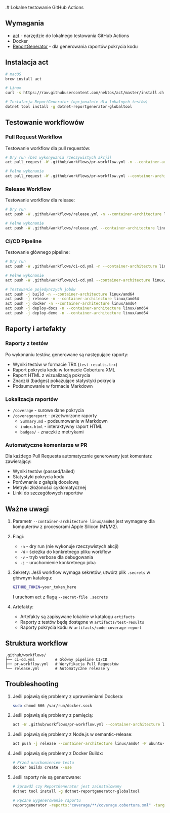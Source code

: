 .# Lokalne testowanie GitHub Actions

## Wymagania
- [act](https://github.com/nektos/act) - narzędzie do lokalnego testowania GitHub Actions
- Docker
- [ReportGenerator](https://github.com/danielpalme/ReportGenerator) - dla generowania raportów pokrycia kodu

## Instalacja act
```bash
# macOS
brew install act

# Linux
curl -s https://raw.githubusercontent.com/nektos/act/master/install.sh | sudo bash

# Instalacja ReportGenerator (opcjonalnie dla lokalnych testów)
dotnet tool install -g dotnet-reportgenerator-globaltool
```

## Testowanie workflowów

### Pull Request Workflow
Testowanie workflow dla pull requestów:
```bash
# Dry run (bez wykonywania rzeczywistych akcji)
act pull_request -W .github/workflows/pr-workflow.yml -n --container-architecture linux/amd64

# Pełne wykonanie
act pull_request -W .github/workflows/pr-workflow.yml --container-architecture linux/amd64
```

### Release Workflow
Testowanie workflow dla release:
```bash
# Dry run
act push -W .github/workflows/release.yml -n --container-architecture linux/amd64

# Pełne wykonanie
act push -W .github/workflows/release.yml --container-architecture linux/amd64
```

### CI/CD Pipeline
Testowanie głównego pipeline:
```bash
# Dry run
act push -W .github/workflows/ci-cd.yml -n --container-architecture linux/amd64

# Pełne wykonanie
act push -W .github/workflows/ci-cd.yml --container-architecture linux/amd64

# Testowanie pojedynczych jobów
act push -j build -n --container-architecture linux/amd64
act push -j release -n --container-architecture linux/amd64
act push -j docker -n --container-architecture linux/amd64
act push -j deploy-docs -n --container-architecture linux/amd64
act push -j deploy-demo -n --container-architecture linux/amd64
```

## Raporty i artefakty

### Raporty z testów
Po wykonaniu testów, generowane są następujące raporty:
- Wyniki testów w formacie TRX (`test-results.trx`)
- Raport pokrycia kodu w formacie Cobertura XML
- Raport HTML z wizualizacją pokrycia
- Znaczki (badges) pokazujące statystyki pokrycia
- Podsumowanie w formacie Markdown

### Lokalizacja raportów
- `/coverage` - surowe dane pokrycia
- `/coveragereport` - przetworzone raporty
  - `Summary.md` - podsumowanie w Markdown
  - `index.html` - interaktywny raport HTML
  - `badges/` - znaczki z metrykami

### Automatyczne komentarze w PR
Dla każdego Pull Requesta automatycznie generowany jest komentarz zawierający:
- Wyniki testów (passed/failed)
- Statystyki pokrycia kodu
- Porównanie z gałęzią docelową
- Metryki złożoności cyklomatycznej
- Linki do szczegółowych raportów

## Ważne uwagi
1. Parametr `--container-architecture linux/amd64` jest wymagany dla komputerów z procesorami Apple Silicon (M1/M2).

2. Flagi:
   - `-n` - dry run (nie wykonuje rzeczywistych akcji)
   - `-W` - ścieżka do konkretnego pliku workflow
   - `-v` - tryb verbose dla debugowania
   - `-j` - uruchomienie konkretnego joba

3. Sekrety:
   Jeśli workflow wymaga sekretów, utwórz plik `.secrets` w głównym katalogu:
   ```bash
   GITHUB_TOKEN=your_token_here
   ```
   I uruchom act z flagą `--secret-file .secrets`

4. Artefakty:
   - Artefakty są zapisywane lokalnie w katalogu `artifacts`
   - Raporty z testów będą dostępne w `artifacts/test-results`
   - Raporty pokrycia kodu w `artifacts/code-coverage-report`

## Struktura workflow
```
.github/workflows/
├── ci-cd.yml         # Główny pipeline CI/CD
├── pr-workflow.yml   # Weryfikacja Pull Requestów
└── release.yml       # Automatyczne release'y
```

## Troubleshooting
1. Jeśli pojawią się problemy z uprawnieniami Dockera:
   ```bash
   sudo chmod 666 /var/run/docker.sock
   ```

2. Jeśli pojawią się problemy z pamięcią:
   ```bash
   act -W .github/workflows/pr-workflow.yml --container-architecture linux/amd64 -P ubuntu-latest=catthehacker/ubuntu:act-latest
   ```

3. Jeśli pojawią się problemy z Node.js w semantic-release:
   ```bash
   act push -j release --container-architecture linux/amd64 -P ubuntu-latest=node:16-buster
   ```

4. Jeśli pojawią się problemy z Docker Buildx:
   ```bash
   # Przed uruchomieniem testu
   docker buildx create --use
   ```

5. Jeśli raporty nie są generowane:
   ```bash
   # Sprawdź czy ReportGenerator jest zainstalowany
   dotnet tool install -g dotnet-reportgenerator-globaltool
   
   # Ręczne wygenerowanie raportu
   reportgenerator -reports:"coverage/**/coverage.cobertura.xml" -targetdir:"coveragereport" -reporttypes:"MarkdownSummary;Html;Badges"
   ``` 
